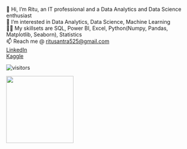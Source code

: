 👋 Hi, I’m Ritu, an IT professional and a Data Analytics and Data Science enthusiast<br>
👀 I’m interested in Data Analytics, Data Science, Machine Learning<br>
👩‍💻 My skillsets are SQL, Power BI, Excel, Python(Numpy, Pandas, Matplotlib, Seaborn), Statistics<br>
📫 Reach me @ ritusantra525@gmail.com<br>
[LinkedIn](https://www.linkedin.com/in/ritusantra/)<br>
[Kaggle](https://www.kaggle.com/ritusantra) <br>

<!---
ritusantra/ritusantra is a ✨ special ✨ repository because its `README.md` (this file) appears on your GitHub profile.
You can click the Preview link to take a look at your changes.
--->

![visitors](https://visitor-badge.glitch.me/badge?page_id=${ritusantra}.${your.repo.id})

<img height="180em" src="https://github-readme-stats.vercel.app/api?username=ritusantra&show_icons=true&hide_border=true&&count_private=true&include_all_commits=true" />
